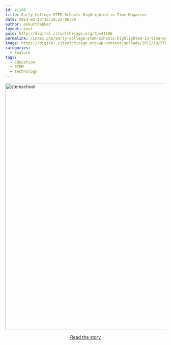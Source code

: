 ```yaml
---
id: 41186
title: Early College STEM Schools Highlighted in Time Magazine
date: 2014-02-13T16:18:32-06:00
author: ankurthakkar
layout: post
guid: http://digital.cityofchicago.org/?p=41186
permalink: /index.php/early-college-stem-schools-highlighted-in-time-magazine/
image: https://digital.cityofchicago.org/wp-content/uploads/2012/10/STEM-1.jpg
categories:
  - Feature
tags:
  - Education
  - STEM
  - Technology
---
```

[<img loading="lazy" class="aligncenter size-large wp-image-41187" alt="stemschool" src="http://digital.cityofchicago.org/wp-content/uploads/2014/02/stemschool-1024x776.png" width="1024" height="776" srcset="https://digital.cityofchicago.org/wp-content/uploads/2014/02/stemschool-1024x776.png 1024w, https://digital.cityofchicago.org/wp-content/uploads/2014/02/stemschool-300x227.png 300w, https://digital.cityofchicago.org/wp-content/uploads/2014/02/stemschool.png 1150w" sizes="(max-width: 1024px) 100vw, 1024px" />](http://content.time.com/time/magazine/article/0,9171,2165479,00.html)

<p style="text-align: center;">
  <a href="http://content.time.com/time/magazine/article/0,9171,2165479,00.html">Read the story</a>
</p>